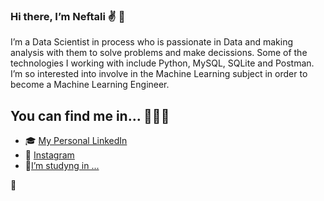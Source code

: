 ### Hi there, I’m Neftali :v: :telescope: 

I’m a Data Scientist in process who is passionate in Data and making analysis with them to solve problems and make decissions. Some of the technologies
I working with include Python, MySQL, SQLite and Postman. I’m so interested into involve in the Machine Learning subject in order to become a Machine
Learning Engineer.

## You can find me in... :dart::dart::dart: 

- :mortar_board: [My Personal LinkedIn](https://www.linkedin.com/in/neftacamfig/)
- :sunrise_over_mountains: [Instagram](https://www.instagram.com/nefta_camfig/)
- :triangular_ruler:[I’m studyng in ...](https://campus.devf.la/alumni/profile)
<!--
**NEFTACAMFIG/NEFTACAMFIG** is a ✨ _special_ ✨ repository because its `README.md` (this file) appears on your GitHub profile.

Here are some ideas to get you started:

- 🔭 I’m currently working on ...
- 🌱 I’m currently learning ...
- 👯 I’m looking to collaborate on ...
- 🤔 I’m looking for help with ...
- 💬 Ask me about ...
- 📫 How to reach me: ...
- 😄 Pronouns: ...
- ⚡ Fun fact: ...
-->👋 
